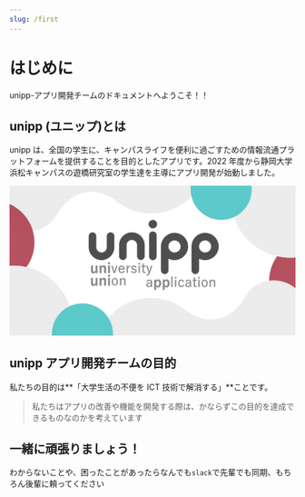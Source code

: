 ```yaml
---
slug: /first
---
```


# はじめに

unipp-アプリ開発チームのドキュメントへようこそ！！

## unipp (ユニップ)とは

unipp は、全国の学生に、キャンパスライフを便利に過ごすための情報流通プラットフォームを提供することを目的としたアプリです。2022 年度から静岡大学浜松キャンパスの遊橋研究室の学生達を主導にアプリ開発が始動しました。

![unipp](./assets/unipp.png)

## unipp アプリ開発チームの目的

私たちの目的は**「大学生活の不便を ICT 技術で解消する」**ことです。

> 私たちはアプリの改善や機能を開発する際は、かならずこの目的を達成できるものなのかを考えています

## 一緒に頑張りましょう！

わからないことや、困ったことがあったらなんでも`slack`で先輩でも同期、もちろん後輩に頼ってください
